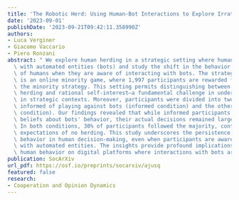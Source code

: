 ```yaml
---
title: 'The Robotic Herd: Using Human-Bot Interactions to Explore Irrational Herding'
date: '2023-09-01'
publishDate: '2023-09-21T09:42:11.358990Z'
authors:
- Luca Verginer
- Giacomo Vaccario
- Piero Ronzani
abstract: " We explore human herding in a strategic setting where humans interact\
  \ with automated entities (bots) and study the shift in the behavior and beliefs\
  \ of humans when they are aware of interacting with bots. The strategic setting\
  \ is an online minority game, where 1,997 participants are rewarded for following\
  \ the minority strategy. This setting permits distinguishing between irrational\
  \ herding and rational self-interest—a fundamental challenge in understanding herding\
  \ in strategic contexts. Moreover, participants were divided into two groups: one\
  \ informed of playing against bots (informed condition) and the other unaware (uninformed\
  \ condition). Our findings revealed that while informed participants adjusted their\
  \ beliefs about bots' behavior, their actual decisions remained largely unaffected.\
  \ In both conditions, 30% of participants followed the majority, contrary to theoretical\
  \ expectations of no herding. This study underscores the persistence of herding\
  \ behavior in human decision-making, even when participants are aware of interacting\
  \ with automated entities. The insights provide profound implications for understanding\
  \ human behavior on digital platforms where interactions with bots are common. "
publication: SocArXiv
url_pdf: https://osf.io/preprints/socarxiv/ajusq
featured: false
research:
- Cooperation and Opinion Dynamics
---
```

